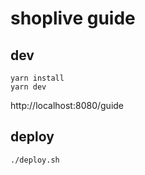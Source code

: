 # shoplive guide

## dev

```
yarn install
yarn dev
```

http://localhost:8080/guide

## deploy

```
./deploy.sh
```
